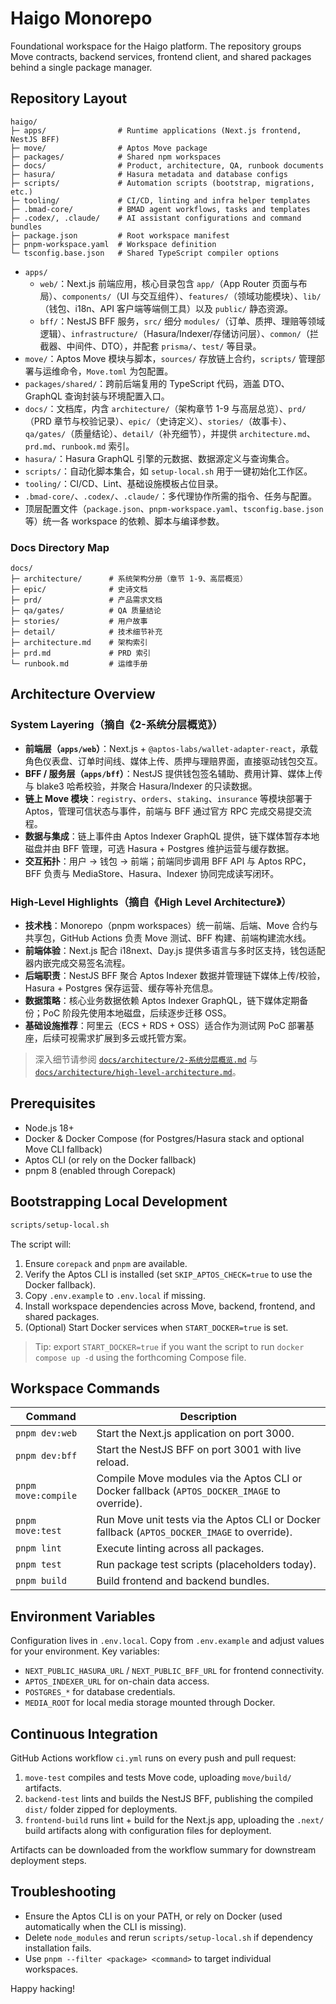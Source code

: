 # Haigo Monorepo

Foundational workspace for the Haigo platform. The repository groups Move contracts, backend services, frontend client, and shared packages behind a single package manager.

## Repository Layout
```
haigo/
├─ apps/                # Runtime applications (Next.js frontend, NestJS BFF)
├─ move/                # Aptos Move package
├─ packages/            # Shared npm workspaces
├─ docs/                # Product, architecture, QA, runbook documents
├─ hasura/              # Hasura metadata and database configs
├─ scripts/             # Automation scripts (bootstrap, migrations, etc.)
├─ tooling/             # CI/CD, linting and infra helper templates
├─ .bmad-core/          # BMAD agent workflows, tasks and templates
├─ .codex/, .claude/    # AI assistant configurations and command bundles
├─ package.json         # Root workspace manifest
├─ pnpm-workspace.yaml  # Workspace definition
└─ tsconfig.base.json   # Shared TypeScript compiler options
```

- `apps/`
  - `web/`：Next.js 前端应用，核心目录包含 `app/`（App Router 页面与布局）、`components/`（UI 与交互组件）、`features/`（领域功能模块）、`lib/`（钱包、i18n、API 客户端等端侧工具）以及 `public/` 静态资源。
  - `bff/`：NestJS BFF 服务，`src/` 细分 `modules/`（订单、质押、理赔等领域逻辑）、`infrastructure/`（Hasura/Indexer/存储访问层）、`common/`（拦截器、中间件、DTO），并配套 `prisma/`、`test/` 等目录。
- `move/`：Aptos Move 模块与脚本，`sources/` 存放链上合约，`scripts/` 管理部署与运维命令，`Move.toml` 为包配置。
- `packages/shared/`：跨前后端复用的 TypeScript 代码，涵盖 DTO、GraphQL 查询封装与环境配置入口。
- `docs/`：文档库，内含 `architecture/`（架构章节 1-9 与高层总览）、`prd/`（PRD 章节与校验记录）、`epic/`（史诗定义）、`stories/`（故事卡）、`qa/gates/`（质量结论）、`detail/`（补充细节），并提供 `architecture.md`、`prd.md`、`runbook.md` 索引。
- `hasura/`：Hasura GraphQL 引擎的元数据、数据源定义与查询集合。
- `scripts/`：自动化脚本集合，如 `setup-local.sh` 用于一键初始化工作区。
- `tooling/`：CI/CD、Lint、基础设施模板占位目录。
- `.bmad-core/`、`.codex/`、`.claude/`：多代理协作所需的指令、任务与配置。
- 顶层配置文件（`package.json`、`pnpm-workspace.yaml`、`tsconfig.base.json` 等）统一各 workspace 的依赖、脚本与编译参数。

### Docs Directory Map
```
docs/
├─ architecture/      # 系统架构分册（章节 1-9、高层概览）
├─ epic/              # 史诗文档
├─ prd/               # 产品需求文档
├─ qa/gates/          # QA 质量结论
├─ stories/           # 用户故事
├─ detail/            # 技术细节补充
├─ architecture.md    # 架构索引
├─ prd.md             # PRD 索引
└─ runbook.md         # 运维手册
```

## Architecture Overview

### System Layering（摘自《2-系统分层概览》）
- **前端层（`apps/web`）**：Next.js + `@aptos-labs/wallet-adapter-react`，承载角色仪表盘、订单时间线、媒体上传、质押与理赔界面，直接驱动钱包交互。
- **BFF / 服务层（`apps/bff`）**：NestJS 提供钱包签名辅助、费用计算、媒体上传与 blake3 哈希校验，并聚合 Hasura/Indexer 的只读数据。
- **链上 Move 模块**：`registry`、`orders`、`staking`、`insurance` 等模块部署于 Aptos，管理可信状态与事件，前端与 BFF 通过官方 RPC 完成交易提交流程。
- **数据与集成**：链上事件由 Aptos Indexer GraphQL 提供，链下媒体暂存本地磁盘并由 BFF 管理，可选 Hasura + Postgres 维护运营与缓存数据。
- **交互拓扑**：用户 → 钱包 → 前端；前端同步调用 BFF API 与 Aptos RPC，BFF 负责与 MediaStore、Hasura、Indexer 协同完成读写闭环。

### High-Level Highlights（摘自《High Level Architecture》）
- **技术栈**：Monorepo（pnpm workspaces）统一前端、后端、Move 合约与共享包，GitHub Actions 负责 Move 测试、BFF 构建、前端构建流水线。
- **前端体验**：Next.js 配合 i18next、Day.js 提供多语言与多时区支持，钱包适配器内嵌完成交易签名流程。
- **后端职责**：NestJS BFF 聚合 Aptos Indexer 数据并管理链下媒体上传/校验，Hasura + Postgres 保存运营、缓存等补充信息。
- **数据策略**：核心业务数据依赖 Aptos Indexer GraphQL，链下媒体定期备份；PoC 阶段先使用本地磁盘，后续逐步迁移 OSS。
- **基础设施推荐**：阿里云（ECS + RDS + OSS）适合作为测试网 PoC 部署基座，后续可视需求扩展到多云或托管方案。

> 深入细节请参阅 [`docs/architecture/2-系统分层概览.md`](docs/architecture/2-系统分层概览.md) 与 [`docs/architecture/high-level-architecture.md`](docs/architecture/high-level-architecture.md)。

## Prerequisites
- Node.js 18+
- Docker & Docker Compose (for Postgres/Hasura stack and optional Move CLI fallback)
- Aptos CLI (or rely on the Docker fallback)
- pnpm 8 (enabled through Corepack)

## Bootstrapping Local Development
```bash
scripts/setup-local.sh
```
The script will:
1. Ensure `corepack` and `pnpm` are available.
2. Verify the Aptos CLI is installed (set `SKIP_APTOS_CHECK=true` to use the Docker fallback).
3. Copy `.env.example` to `.env.local` if missing.
4. Install workspace dependencies across Move, backend, frontend, and shared packages.
5. (Optional) Start Docker services when `START_DOCKER=true` is set.

> Tip: export `START_DOCKER=true` if you want the script to run `docker compose up -d` using the forthcoming Compose file.

## Workspace Commands
| Command | Description |
|---------|-------------|
| `pnpm dev:web` | Start the Next.js application on port 3000. |
| `pnpm dev:bff` | Start the NestJS BFF on port 3001 with live reload. |
| `pnpm move:compile` | Compile Move modules via the Aptos CLI or Docker fallback (`APTOS_DOCKER_IMAGE` to override). |
| `pnpm move:test` | Run Move unit tests via the Aptos CLI or Docker fallback (`APTOS_DOCKER_IMAGE` to override). |
| `pnpm lint` | Execute linting across all packages. |
| `pnpm test` | Run package test scripts (placeholders today). |
| `pnpm build` | Build frontend and backend bundles. |

## Environment Variables
Configuration lives in `.env.local`. Copy from `.env.example` and adjust values for your environment. Key variables:
- `NEXT_PUBLIC_HASURA_URL` / `NEXT_PUBLIC_BFF_URL` for frontend connectivity.
- `APTOS_INDEXER_URL` for on-chain data access.
- `POSTGRES_*` for database credentials.
- `MEDIA_ROOT` for local media storage mounted through Docker.

## Continuous Integration
GitHub Actions workflow `ci.yml` runs on every push and pull request:
1. `move-test` compiles and tests Move code, uploading `move/build/` artifacts.
2. `backend-test` lints and builds the NestJS BFF, publishing the compiled `dist/` folder zipped for deployments.
3. `frontend-build` runs lint + build for the Next.js app, uploading the `.next/` build artifacts along with configuration files for deployment.

Artifacts can be downloaded from the workflow summary for downstream deployment steps.

## Troubleshooting
- Ensure the Aptos CLI is on your PATH, or rely on Docker (used automatically when the CLI is missing).
- Delete `node_modules` and rerun `scripts/setup-local.sh` if dependency installation fails.
- Use `pnpm --filter <package> <command>` to target individual workspaces.

Happy hacking!
